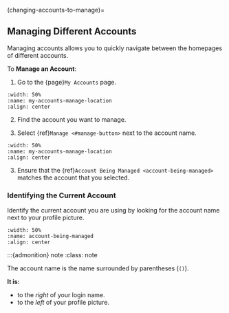 (changing-accounts-to-manage)= 
## Managing Different Accounts

Managing accounts allows you to quickly navigate between the homepages of different accounts. 

To **Manage an Account**:

1. Go to the {page}`My Accounts` page. 

```{lazyfigure} ../_static/solo_app/My_Accounts/my-accounts-main-page-location.jpg
:width: 50%
:name: my-accounts-manage-location
:align: center
```

2. Find the account you want to manage. 

2. Select {ref}`Manage <#manage-button>` next to the account name.

```{lazyfigure} ../_static/solo_app/My_Accounts/my-accounts-manage-location.webp
:width: 50%
:name: my-accounts-manage-location
:align: center
```

3. Ensure that the {ref}`Account Being Managed <account-being-managed>` matches the account that you selected.

### Identifying the Current Account

Identify the current account you are using by looking for the account name next to your profile picture.

```{lazyfigure} ../_static/solo_app/My_Accounts/account-being-managed-location.webp
:width: 50%
:name: account-being-managed
:align: center
```

:::{admonition} note
:class: note

The account name is the name surrounded by parentheses (`()`). 

**It is:**

 - to the *right* of your login name.
 - to the *left* of your profile picture.
